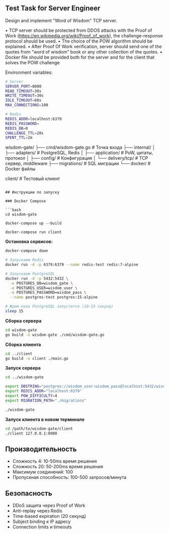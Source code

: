 ## Test Task for Server Engineer

Design and implement "Word of Wisdom" TCP server.

• TCP server should be protected from DDOS attacks with the Proof of Work (https://en.wikipedia.org/wiki/Proof_of_work), the challenge-response protocol should be used.
• The choice of the POW algorithm should be explained.
• After Proof Of Work verification, server should send one of the quotes from "word of wisdom" book or any other collection of the quotes.
• Docker file should be provided both for the server and for the client that solves the POW challenge

Environment variables:

```bash
# Server
SERVER_PORT=8080
READ_TIMEOUT=30s
WRITE_TIMEOUT=30s
IDLE_TIMEOUT=60s
MAX_CONNECTIONS=100

# Redis
REDIS_ADDR=localhost:6379
REDIS_PASSWORD=
REDIS_DB=0
CHALLENGE_TTL=20s
SPENT_TTL=2m

```
wisdom-gate/
├── cmd/wisdom-gate.go          # Точка входа
├── internal/
│   ├── adapters/               # PostgreSQL, Redis
│   ├── application/            # PoW, цитаты, протокол
│   ├── config/                 # Конфигурация
│   └── delivery/tcp/           # TCP сервер, middleware
├── migrations/                 # SQL миграции
└── docker/                     # Docker файлы

client/                         # Тестовый клиент
```

## Инструкции по запуску

### Docker Compose

```bash
cd wisdom-gate

docker-compose up --build

docker-compose run client
```

**Остановка сервисов:**
```bash
docker-compose down
```

```bash
# Запускаем Redis
docker run -d -p 6379:6379 --name redis-test redis:7-alpine

# Запускаем PostgreSQL
docker run -d -p 5432:5432 \
  -e POSTGRES_DB=wisdom_gate \
  -e POSTGRES_USER=wisdom_user \
  -e POSTGRES_PASSWORD=wisdom_pass \
  --name postgres-test postgres:15-alpine

# Ждем пока PostgreSQL запустится (10-15 секунд)
sleep 15
```

**Сборка сервера**
```bash
cd wisdom-gate
go build -o wisdom-gate ./cmd/wisdom-gate.go
```

**Сборка клиента**
```bash
cd ../client
go build -o client ./main.go
```

**Запуск сервера**
```bash
cd ../wisdom-gate

export DBSTRING="postgres://wisdom_user:wisdom_pass@localhost:5432/wisdom_gate?sslmode=disable"
export REDIS_ADDR="localhost:6379"
export POW_DIFFICULTY=4
export MIGRATION_PATH="./migrations"

./wisdom-gate
```

**Запуск клиента в новом терминале**
```bash
cd /path/to/wisdom-gate/client
./client 127.0.0.1:8080
```

## Производительность

- Сложность 4: 10-50ms время решения
- Сложность 20: 50-200ms время решения
- Максимум соединений: 100
- Пропускная способность: 100-500 запросов/минута

## Безопасность

- DDoS защита через Proof of Work
- Anti-replay через Redis
- Time-based expiration (20 секунд)
- Subject binding к IP адресу
- Connection limits и timeouts
